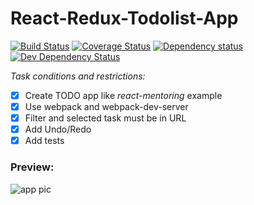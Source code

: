 React-Redux-Todolist-App
========================

[![Build Status](https://travis-ci.org/evgrdn/react-redux-todolist-app.svg?branch=master)](https://travis-ci.org/evgrdn/react-redux-todolist-app)
[![Coverage Status](https://coveralls.io/repos/github/evgrdn/react-redux-todolist-app/badge.svg?branch=master)](https://coveralls.io/github/evgrdn/react-redux-todolist-app?branch=master)
[![Dependency status](https://david-dm.org/evgrdn/react-redux-todolist-app/status.png)](https://david-dm.org/evgrdn/react-redux-todolist-app#info=dependencies&view=table)
[![Dev Dependency Status](https://david-dm.org/evgrdn/react-redux-todolist-app/dev-status.png)](https://david-dm.org/evgrdn/react-redux-todolist-app#info=devDependencies&view=table)

*Task conditions and restrictions:*
- [x] Create TODO app like _react-mentoring_ example
- [x] Use webpack and webpack-dev-server
- [x] Filter and selected task must be in URL
- [x] Add Undo/Redo
- [x] Add tests

### Preview:

![app pic](https://github.com/evgrdn/screenshots/blob/master/react-redux-todolist-app.gif)